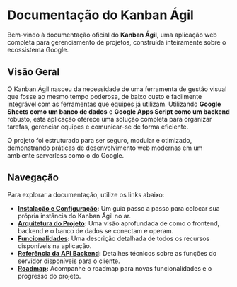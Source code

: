 # Documentação do Kanban Ágil

Bem-vindo à documentação oficial do **Kanban Ágil**, uma aplicação web completa para gerenciamento de projetos, construída inteiramente sobre o ecossistema Google.

## Visão Geral

O Kanban Ágil nasceu da necessidade de uma ferramenta de gestão visual que fosse ao mesmo tempo poderosa, de baixo custo e facilmente integrável com as ferramentas que equipes já utilizam. Utilizando **Google Sheets como um banco de dados** e **Google Apps Script como um backend** robusto, esta aplicação oferece uma solução completa para organizar tarefas, gerenciar equipes e comunicar-se de forma eficiente.

O projeto foi estruturado para ser seguro, modular e otimizado, demonstrando práticas de desenvolvimento web modernas em um ambiente serverless como o do Google.

## Navegação

Para explorar a documentação, utilize os links abaixo:

- **[Instalação e Configuração](./setup.md):** Um guia passo a passo para colocar sua própria instância do Kanban Ágil no ar.
- **[Arquitetura do Projeto](./architecture.md):** Uma visão aprofundada de como o frontend, backend e o banco de dados se conectam e operam.
- **[Funcionalidades](./features.md):** Uma descrição detalhada de todos os recursos disponíveis na aplicação.
- **[Referência da API Backend](./backend_api.md):** Detalhes técnicos sobre as funções do servidor disponíveis para o cliente.
- **[Roadmap](./roadmap.md):** Acompanhe o roadmap para novas funcionalidades e o progresso do projeto. 